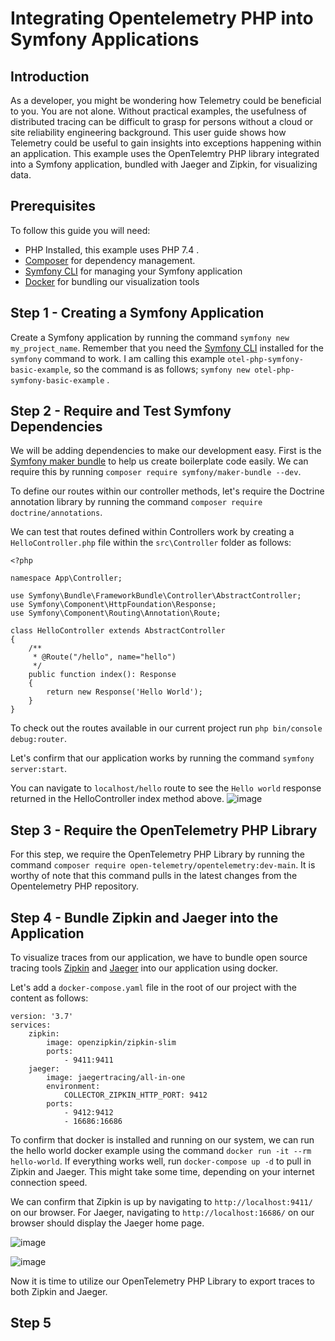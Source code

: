 # Integrating Opentelemetry PHP into Symfony Applications

## Introduction 

As a developer, you might be wondering how  Telemetry could be beneficial to you. You are not alone.  Without practical examples, the usefulness of distributed tracing can be difficult to grasp for persons without a cloud or site reliability engineering background. This user guide shows how Telemetry could be useful to gain insights into exceptions happening within an application. This example uses the OpenTelemtry PHP library integrated into a Symfony application, bundled with Jaeger and Zipkin, for visualizing data.  
## Prerequisites
To follow this guide you will need:

* PHP Installed, this example uses PHP 7.4 .
* [Composer](https://getcomposer.org/download/ ) for dependency management. 
* [Symfony CLI](https://symfony.com/download) for managing your Symfony application
*  [Docker](https://docs.docker.com/get-docker/) for bundling our visualization tools

## Step 1 - Creating a Symfony Application 

Create a Symfony application by running the command `symfony new my_project_name`. Remember that you need the  [Symfony CLI](https://symfony.com/download) installed for the `symfony` command to work. I am calling this example `otel-php-symfony-basic-example`, so the command is as follows; `symfony new otel-php-symfony-basic-example` .

## Step 2 - Require and Test Symfony Dependencies

We will be adding dependencies to make our development easy. First is the [Symfony maker bundle](https://symfony.com/doc/current/bundles/SymfonyMakerBundle/index.html) to help us create boilerplate code easily. We can require this by running `composer require symfony/maker-bundle --dev`.

 To define our routes within our controller methods, let's require the Doctrine annotation library by running the command `composer require doctrine/annotations`.

We can test that routes defined within Controllers work by creating a `HelloController.php` file within the `src\Controller` folder as follows:
```
<?php

namespace App\Controller;

use Symfony\Bundle\FrameworkBundle\Controller\AbstractController;
use Symfony\Component\HttpFoundation\Response;
use Symfony\Component\Routing\Annotation\Route;

class HelloController extends AbstractController
{
    /**
     * @Route("/hello", name="hello")
     */
    public function index(): Response
    { 
        return new Response('Hello World');
    }
}
```

To check out the routes available in our current project run `php bin/console debug:router`. 

Let's confirm that our application works by running the command `symfony server:start`.

You can navigate to `localhost/hello` route to see the `Hello world` response returned in the HelloController index method above.
![image](https://user-images.githubusercontent.com/22311928/110263970-7810a980-7fb8-11eb-8683-b5f2d8a82c4a.png)


## Step 3 - Require the OpenTelemetry PHP Library

For this step, we require the OpenTelemetry PHP Library by running the command `composer require open-telemetry/opentelemetry:dev-main`. It is worthy of note that this command pulls in the latest changes from the Opentelemetry PHP repository.

## Step 4 - Bundle Zipkin and  Jaeger into the Application

To visualize traces from our application, we have to bundle open source tracing tools [Zipkin](https://zipkin.io/) and [Jaeger](https://www.jaegertracing.io/) into our application using docker. 

Let's add a `docker-compose.yaml` file in the root of our project with the content as follows:

```
version: '3.7'
services:
    zipkin:
        image: openzipkin/zipkin-slim
        ports:
            - 9411:9411
    jaeger:
        image: jaegertracing/all-in-one
        environment:
            COLLECTOR_ZIPKIN_HTTP_PORT: 9412
        ports:
            - 9412:9412
            - 16686:16686
```

To confirm that docker is installed and running on our system, we can run the hello world docker example using the command `docker run -it --rm hello-world`. If everything works well, run  `docker-compose up -d` to pull in Zipkin and Jaeger. This might take some time, depending on your internet connection speed.

We can confirm that Zipkin is up by navigating to `http://localhost:9411/` on our browser. For Jaeger, navigating to `http://localhost:16686/` on our browser should display the Jaeger home page.

![image](https://user-images.githubusercontent.com/22311928/110503699-bfa04e00-80fc-11eb-9186-c9b295d100f4.png)

![image](https://user-images.githubusercontent.com/22311928/110504108-1f96f480-80fd-11eb-9a2b-a7b4faf8b11c.png)


Now it is time to utilize our OpenTelemetry PHP Library to export traces to both Zipkin and Jaeger.

## Step 5

